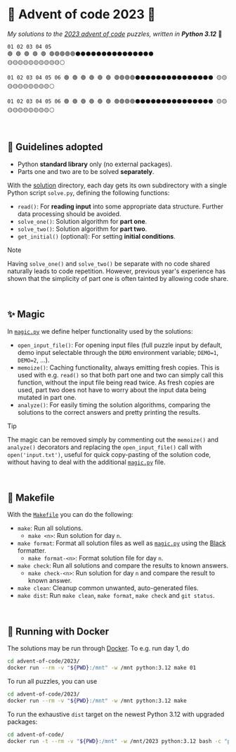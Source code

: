 # 🎄 Advent of code 2023 🧩
*My solutions to the [2023 advent of code](https://adventofcode.com/2023/)
puzzles, written in **Python 3.12*** 🐍

```
01 02 03 04 05
🟢 🟢 🟢 🟢 🟢 🟢🟢🟢🟢🟢⚫⚫⚫⚫⚫⚫⚫⚫⚫⚫⚫⚫⚫⚫⚫
🟡🟡🟡🟡🟡🟡🟡🟡🟡🟡⚪
```

``
01 02 03 04 05 06
🟢 🟢 🟢 🟢 🟢 🟢 🟢🟢🟢🟢⚫⚫⚫⚫⚫⚫⚫⚫⚫⚫⚫⚫⚫⚫⚫
🟡🟡🟡🟡🟡🟡🟡🟡🟡🟡⚪
``

``01 02 03 04 05 06
🟢 🟢 🟢 🟢 🟢 🟢 🟢🟢🟢🟢⚫⚫⚫⚫⚫⚫⚫⚫⚫⚫⚫⚫⚫⚫⚫
🟡🟡🟡🟡🟡🟡🟡🟡🟡🟡⚪``

</br>

## 📜 Guidelines adopted
* Python **standard library** only (no external packages).
* Parts one and two are to be solved **separately**.

With the [solution](solution) directory, each day gets its own subdirectory
with a single Python script `solve.py`, defining the following functions:
* `read()`: For **reading input** into some appropriate data structure.
  Further data processing should be avoided.
* `solve_one()`: Solution algorithm for **part one**.
* `solve_two()`: Solution algorithm for **part two**.
* `get_initial()` (optional): For setting **initial conditions**.

> [!NOTE]
> Having `solve_one()` and `solve_two()` be separate with no code shared
> naturally leads to code repetition. However, previous year's experience
> has shown that the simplicity of part one is often tainted by allowing
> code share.


</br>

## ✨ Magic
In [`magic.py`](magic.py) we define helper functionality
used by the solutions:
* `open_input_file()`: For opening input files (full puzzle input by default,
  demo input selectable through the `DEMO` environment variable; `DEMO=1`,
  `DEMO=2`, ...).
* `memoize()`: Caching functionality, always emitting fresh copies. This is
  used with e.g. `read()` so that both part one and two can simply call this
  function, without the input file being read twice. As fresh copies are used,
  part two does not have to worry about the input data
  being mutated in part one.
* `analyze()`: For easily timing the solution algorithms, comparing the
  solutions to the correct answers and pretty printing the results.

> [!TIP]
> The magic can be removed simply by commenting out the `memoize()` and
> `analyze()` decorators and replacing the `open_input_file()` call with
> `open('input.txt')`, useful for quick copy-pasting of the solution code,
> without having to deal with the additional [`magic.py`](magic.py) file.


</br>

## 🤖 Makefile
With the [`Makefile`](Makefile) you can do the following:
* `make`: Run all solutions.
  * `make <n>`: Run solution for day `n`.
* `make format`: Format all solution files as well as [`magic.py`](magic.py)
  using the [Black](https://github.com/psf/black) formatter.
  * `make format-<n>`: Format solution file for day `n`.
* `make check`: Run all solutions and compare the results to known answers.
  * `make check-<n>`: Run solution for day `n` and compare the result to
    known answer.
* `make clean`: Cleanup common unwanted, auto-generated files.
* `make dist`: Run `make clean`, `make format`, `make check` and `git status`.


</br>

## 🐋 Running with Docker
The solutions may be run through [Docker](https://www.docker.com/).
To e.g. run day 1, do
```bash
cd advent-of-code/2023/
docker run --rm -v "${PWD}:/mnt" -w /mnt python:3.12 make 01
```
To run all puzzles, you can use
```bash
cd advent-of-code/2023/
docker run --rm -v "${PWD}:/mnt" -w /mnt python:3.12 make
```
To run the exhaustive `dist` target on the newest Python 3.12
with upgraded packages:
```bash
cd advent-of-code/
docker run -t --rm -v "${PWD}:/mnt" -w /mnt/2023 python:3.12 bash -c "pip install -U pip && pip freeze > requirements.txt && sed -i 's/==/>=/' requirements.txt && echo black >> requirements.txt && pip install -U -r requirements.txt && rm requirements.txt && git config --global --add safe.directory /mnt && make dist"
```
